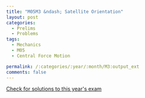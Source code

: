 ```yaml
---
title: "M05M3 &ndash; Satellite Orientation"
layout: post
categories:
  - Prelims
  - Problems
tags:
  - Mechanics
  - M05
  - Central Force Motion

permalink: /:categories/:year/:month/M3:output_ext
comments: false
---
```

<object data="2005M3M.pdf" type="application/pdf" width="100%" height="500"></object>
<div class="message"><a href='https://princetonprelim.com/prelim/15/'>Check for solutions to this year's exam</a></div>